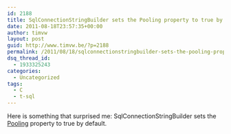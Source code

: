 ```yaml
---
id: 2188
title: SqlConnectionStringBuilder sets the Pooling property to true by default
date: 2011-08-18T23:57:35+00:00
author: timvw
layout: post
guid: http://www.timvw.be/?p=2188
permalink: /2011/08/18/sqlconnectionstringbuilder-sets-the-pooling-property-to-true-by-default/
dsq_thread_id:
  - 1933325243
categories:
  - Uncategorized
tags:
  - C
  - t-sql
---
```

Here is something that surprised me: SqlConnectionStringBuilder sets the [Pooling](http://msdn.microsoft.com/en-us/library/system.data.sqlclient.sqlconnectionstringbuilder.pooling.aspx) property to true by default.